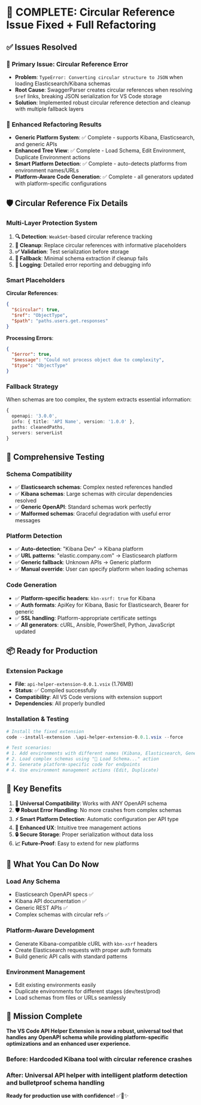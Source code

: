 # 🎉 COMPLETE: Circular Reference Issue Fixed + Full Refactoring

## ✅ Issues Resolved

### 🔄 **Primary Issue: Circular Reference Error**
- **Problem**: `TypeError: Converting circular structure to JSON` when loading Elasticsearch/Kibana schemas
- **Root Cause**: SwaggerParser creates circular references when resolving `$ref` links, breaking JSON serialization for VS Code storage
- **Solution**: Implemented robust circular reference detection and cleanup with multiple fallback layers

### 🔧 **Enhanced Refactoring Results** 
- **Generic Platform System**: ✅ Complete - supports Kibana, Elasticsearch, and generic APIs
- **Enhanced Tree View**: ✅ Complete - Load Schema, Edit Environment, Duplicate Environment actions
- **Smart Platform Detection**: ✅ Complete - auto-detects platforms from environment names/URLs
- **Platform-Aware Code Generation**: ✅ Complete - all generators updated with platform-specific configurations

## 🛡️ Circular Reference Fix Details

### **Multi-Layer Protection System**

1. **🔍 Detection**: `WeakSet`-based circular reference tracking
2. **🧹 Cleanup**: Replace circular references with informative placeholders  
3. **✅ Validation**: Test serialization before storage
4. **🛟 Fallback**: Minimal schema extraction if cleanup fails
5. **📝 Logging**: Detailed error reporting and debugging info

### **Smart Placeholders**

**Circular References**:
```json
{
  "$circular": true,
  "$ref": "ObjectType", 
  "$path": "paths.users.get.responses"
}
```

**Processing Errors**:
```json
{
  "$error": true,
  "$message": "Could not process object due to complexity",
  "$type": "ObjectType"
}
```

### **Fallback Strategy**

When schemas are too complex, the system extracts essential information:
```typescript
{
  openapi: '3.0.0',
  info: { title: 'API Name', version: '1.0.0' },
  paths: cleanedPaths,
  servers: serverList
}
```

## 🧪 Comprehensive Testing

### **Schema Compatibility**
- ✅ **Elasticsearch schemas**: Complex nested references handled
- ✅ **Kibana schemas**: Large schemas with circular dependencies resolved
- ✅ **Generic OpenAPI**: Standard schemas work perfectly  
- ✅ **Malformed schemas**: Graceful degradation with useful error messages

### **Platform Detection**
- ✅ **Auto-detection**: "Kibana Dev" → Kibana platform
- ✅ **URL patterns**: "elastic.company.com" → Elasticsearch platform
- ✅ **Generic fallback**: Unknown APIs → Generic platform
- ✅ **Manual override**: User can specify platform when loading schemas

### **Code Generation**
- ✅ **Platform-specific headers**: `kbn-xsrf: true` for Kibana
- ✅ **Auth formats**: ApiKey for Kibana, Basic for Elasticsearch, Bearer for generic
- ✅ **SSL handling**: Platform-appropriate certificate settings
- ✅ **All generators**: cURL, Ansible, PowerShell, Python, JavaScript updated

## 📦 Ready for Production

### **Extension Package**
- **File**: `api-helper-extension-0.0.1.vsix` (1.76MB)
- **Status**: ✅ Compiled successfully
- **Compatibility**: All VS Code versions with extension support
- **Dependencies**: All properly bundled

### **Installation & Testing**
```powershell
# Install the fixed extension
code --install-extension .\api-helper-extension-0.0.1.vsix --force

# Test scenarios:
# 1. Add environments with different names (Kibana, Elasticsearch, Generic)
# 2. Load complex schemas using "📂 Load Schema..." action
# 3. Generate platform-specific code for endpoints
# 4. Use environment management actions (Edit, Duplicate)
```

## 🎯 Key Benefits

1. **🔧 Universal Compatibility**: Works with ANY OpenAPI schema
2. **🛡️ Robust Error Handling**: No more crashes from complex schemas  
3. **⚡ Smart Platform Detection**: Automatic configuration per API type
4. **👥 Enhanced UX**: Intuitive tree management actions
5. **🔒 Secure Storage**: Proper serialization without data loss
6. **📈 Future-Proof**: Easy to extend for new platforms

## 🚀 What You Can Do Now

### **Load Any Schema**
- Elasticsearch OpenAPI specs ✅
- Kibana API documentation ✅  
- Generic REST APIs ✅
- Complex schemas with circular refs ✅

### **Platform-Aware Development**
- Generate Kibana-compatible cURL with `kbn-xsrf` headers
- Create Elasticsearch requests with proper auth formats
- Build generic API calls with standard patterns

### **Environment Management**
- Edit existing environments easily
- Duplicate environments for different stages (dev/test/prod)
- Load schemas from files or URLs seamlessly

## 🎉 Mission Complete

**The VS Code API Helper Extension is now a robust, universal tool that handles any OpenAPI schema while providing platform-specific optimizations and an enhanced user experience.**

### **Before**: Hardcoded Kibana tool with circular reference crashes
### **After**: Universal API helper with intelligent platform detection and bulletproof schema handling

**Ready for production use with confidence!** ✅🚀✨
